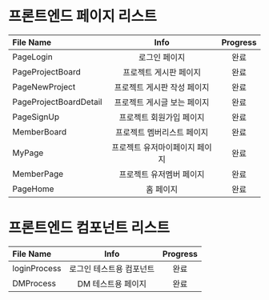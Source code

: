 # 프론트엔드 페이지 리스트
|File Name                 	|Info  	                            |Progress       |
|:--                        |:--:     		                    |:--:           |
|PageLogin                  |로그인 페이지                       |완료        |
|PageProjectBoard           |프로젝트 게시판 페이지               |완료         |
|PageNewProject             |프로젝트 게시판 작성 페이지          |완료         |
|PageProjectBoardDetail     |프로젝트 게시글 보는 페이지          |완료         |
|PageSignUp                 |프로젝트 회원가입 페이지             |완료         |
|MemberBoard                |프로젝트 멤버리스트 페이지           |완료         |
|MyPage                     |프로젝트 유저마이페이지 페이지       |완료         |
|MemberPage                 |프로젝트 유저멤버 페이지             |완료         |
|PageHome                   |홈 페이지                          |완료         |
# 프론트엔드 컴포넌트 리스트
|File Name                 	|Info  	                |Progress           |
|:--                        |:--:     		        |:--:               |
|loginProcess               |로그인 테스트용 컴포넌트 |완료               |
|DMProcess                  |DM 테스트용 페이지      |완료               |
